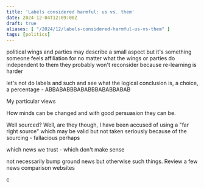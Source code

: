 ```yaml
---
title: 'Labels considered harmful: us vs. them'
date: 2024-12-04T12:09:00Z
draft: true
aliases: [ "/2024/12/labels-considered-harmful-us-vs-them" ]
tags: [politics]
---
```


political wings and parties may describe a small aspect but it's something someone feels affiliation for no matter what the wings or parties do independent to them they probably won't reconsider because re-learning is harder

let's not do labels and such and see what the logical conclusion is, a choice, a percentage - ABBABABBBABABBBABABBABAB

My particular views

How minds can be changed and with good persuasion they can be.

Well sourced? Well, are they though, I have been accused of using a "far right source" which may be valid but not taken seriously because of the sourcing - fallacious perhaps

which news we trust - which don't make sense

not necessarily bump ground news but otherwise such things. Review a few news comparison websites

c